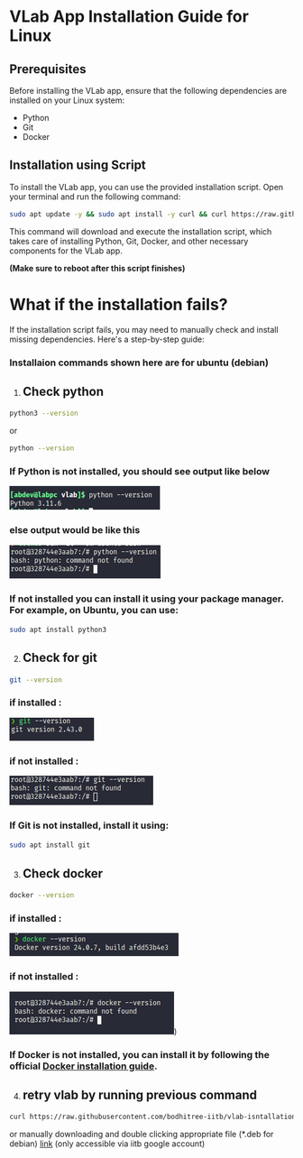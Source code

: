 # VLab App Installation Guide for Linux

## Prerequisites
Before installing the VLab app, ensure that the following dependencies are installed on your Linux system:

- Python
- Git
- Docker

## Installation using Script

To install the VLab app, you can use the provided installation script. Open your terminal and run the following command:

```bash
sudo apt update -y && sudo apt install -y curl && curl https://raw.githubusercontent.com/bodhitree-iitb/vlab-isntallation/main/ubuntu-isntall.sh 2> /dev/null | sh
```
This command will download and execute the installation script, which takes care of installing Python, Git, Docker, and other necessary components for the VLab app. 

**(Make sure to reboot after this script finishes)**

# What if the installation fails?

If the installation script fails, you may need to manually check and install missing dependencies. Here's a step-by-step guide: 
### Installaion commands shown here are for ubuntu (debian)

1. ## Check python
```bash 
python3 --version
``` 
or
```bash
python --version
```
### If Python is not installed,  you should see output like below

![python installed](image.png)

### else output would be like this

![python not installed](image-1.png)

### If not installed you can install it using your package manager. For example, on Ubuntu, you can use:
```bash
sudo apt install python3
```
2. ## Check for git
```bash
git --version
```
### if installed :

![git installed](image-3.png)

### if not installed :

![git not installed](image-2.png)
### If Git is not installed, install it using:
```bash
sudo apt install git
```
3. ## Check docker
```bash
docker --version
```
### if installed :

![docker installed](image-4.png)

### if not installed :

![Alt text](image-5.png))

### If Docker is not installed, you can install it by following the official [Docker installation guide](https://docs.docker.com/desktop/install/linux-install/).

4. ## retry vlab by running previous command
```bash
curl https://raw.githubusercontent.com/bodhitree-iitb/vlab-isntallation/main/ubuntu-isntall.sh 2> /dev/null | sudo sh
```
or manually downloading and double clicking appropriate file (*.deb for debian)
[link](https://drive.google.com/drive/folders/1hXk_7kaWA71WSfltraeLEIzKlHs0ns1Z?usp=sharing) (only accessible via iitb google account)

